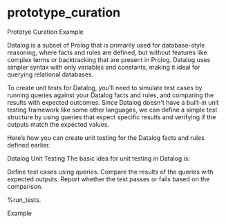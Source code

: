 # prototype_curation

Prototye Curation Example

Datalog is a subset of Prolog that is primarily used for database-style reasoning, where facts and rules are defined, but without features like complex terms or backtracking that are present in Prolog. Datalog uses simpler syntax with only variables and constants, making it ideal for querying relational databases.


To create unit tests for Datalog, you'll need to simulate test cases by running queries against your Datalog facts and rules, and comparing the results with expected outcomes. Since Datalog doesn't have a built-in unit testing framework like some other languages, we can define a simple test structure by using queries that expect specific results and verifying if the outputs match the expected values.

Here’s how you can create unit testing for the Datalog facts and rules defined earlier.

Datalog Unit Testing
The basic idea for unit testing in Datalog is:

Define test cases using queries.
Compare the results of the queries with expected outputs.
Report whether the test passes or fails based on the comparison.

%run_tests.

Example

